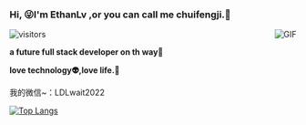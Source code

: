 ### Hi, 😜I'm EthanLv ,or you can call me chuifengji.🤙
 ![visitors](https://visitor-badge.glitch.me/badge?page_id=chuifengji0719)
<img align="right" alt="GIF" src="https://media.giphy.com/media/HoffxyN8ghVuw/giphy.gif" />
 
**a future full stack developer on th way🚀**

**love technology:alien:,love life.**:dog:
 

我的微信~：LDLwait2022

[![Top Langs](https://github-readme-stats.vercel.app/api/top-langs/?username=chuifengji&hide=HTML&layout=compact)](https://github.com/anuraghazra/github-readme-stats)
